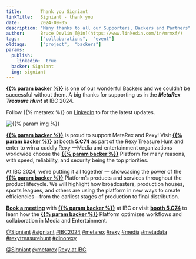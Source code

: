 ```yaml
---
title:       Thank you Signiant
linkTitle:   Signiant - thank you 
date:        2024-09-05
description: "Many thanks to all our Supporters, Backers and Partners"
author:      Bruce Devlin [@in](https://www.linkedin.com/in/mrmxf/)
tags:        ["collaborations",  "event"]
oldtags:     ["project",  "backers"]
params:
  publish:
    linkedin:  true
  backer: Signiant
  img: signiant
---
```


**[{{% param backer %}}][web]** is one of our wonderful Backers and we couldn’t be successful without them.  A big thanks for supporting us in the ***MetaRex Treasure Hunt*** at IBC 2024.

Follow {{% metarex %}} on [LinkedIn][limrx] to for the latest updates. 

<img  class = "ui centered bordered rounded image" src = "featured-{{% param img %}}.png" alt = "{{% param img %}}">

**[{{% param backer %}}][web]** is proud to support MetaRex and Rexy! Visit
**[{{% param backer %}}][web]** at booth **[5.C74]** as part of the Rexy
Treasure Hunt and enter to win a cuddly Rexy —Media and entertainment
organizations worldwide choose the **[{{% param backer %}}][web]** Platform for
many reasons, with speed, reliability, and security being the top priorities.

At IBC 2024, we’re putting it all together — showcasing the power of the **[{{%
param backer %}}][web]** Platform’s products and services throughout the
product lifecycle. We will highlight how broadcasters, production houses,
sports leagues, and others are using the platform in new ways to create
efficiencies—from the earliest stages of production to final distribution.

**[Book a meeting][book]** with **[{{% param backer %}}][web]** at IBC or visit
**[booth 5.C74][booth]** to learn how the **[{{% param backer %}}][web]**
Platform optimizes workflows and collaboration in Media and Entertainment.

[@Signiant](https://www.linkedin.com/company/signiant/)
[#signiant](https://www.linkedin.com/search/results/all/?keywords=%23signiant)
[#IBC2024](https://www.linkedin.com/search/results/all/?keywords=%23IBC2024)
[#metarex](https://www.linkedin.com/search/results/all/?keywords=%23metarex)
[#rexy](https://www.linkedin.com/search/results/all/?keywords=%23rexy)
[#media](https://www.linkedin.com/search/results/all/?keywords=%23media)
[#metadata](https://www.linkedin.com/search/results/all/?keywords=%23metadata)
[#rexytreasurehunt](https://www.linkedin.com/search/results/all/?keywords=%23rexytreasurehunt)
[#dinorexy](https://www.linkedin.com/search/results/all/?keywords=%23dinorexy)

<i class = "linkedin icon"></i>[@Signiant](https://www.linkedin.com/company/signiant/)
<i class = "linkedin icon"></i>[@metarex][limrx]
<i class = "linkedin icon"></i>[Rexy at IBC][lirxy]

[web]:    http://www.signiant.com/
[5.C74]:  https://ibc2024.mapyourshow.com/8_0/floorplan/?st=keyword&sv=Signiant&hallID=K&selectedBooth=5.C74
[booth]:  https://ibc2024.mapyourshow.com/8_0/floorplan/?st=keyword&sv=Signiant&hallID=K&selectedBooth=5.C74
[book]:   https://www.signiant.com/ibc-2024-calendar-booking/

[limrx]:   https://uk.linkedin.com/company/metarex-media
[lirxy]:   https://www.linkedin.com/search/results/all/?keywords=%23ibc2024%20%23metarex%20%23rexy
[rxydraw]: https://ibc2024.mapyourshow.com/8_0/floorplan/?st=keyword&hallID=J&sv=V-NOVA&selectedBooth=14.AI03
[ths]:     https://auth.metarex.media/ui/registration
[thp]:     /project/treasure-hunt/

